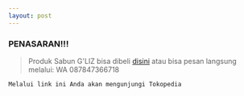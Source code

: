 ```yaml
---
layout: post
---
```

### PENASARAN!!!
>Produk Sabun G'LIZ bisa dibeli [disini](http://google.com)
atau bisa pesan langsung melalui:
>WA 087847366718


```javascript
Melalui link ini Anda akan mengunjungi Tokopedia
```
